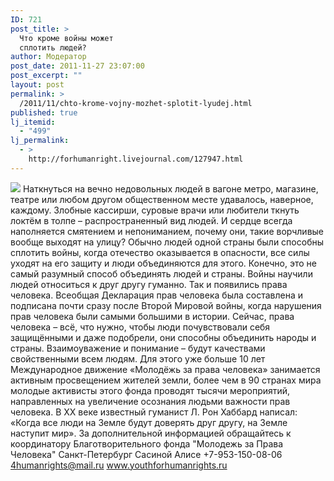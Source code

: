 ```yaml
---
ID: 721
post_title: >
  Что кроме войны может
  сплотить людей?
author: Модератор
post_date: 2011-11-27 23:07:00
post_excerpt: ""
layout: post
permalink: >
  /2011/11/chto-krome-vojny-mozhet-splotit-lyudej.html
published: true
lj_itemid:
  - "499"
lj_permalink:
  - >
    http://forhumanright.livejournal.com/127947.html
---
```

<img src="http://cs5338.vk.com/u132145096/132409092/x_5b26039f.jpg" /> Наткнуться на вечно недовольных людей в вагоне метро, магазине, театре или любом другом общественном месте удавалось, наверное, каждому. Злобные кассирши, суровые врачи или любители ткнуть локтём в толпе – распространенный вид людей. И сердце всегда наполняется смятением и непониманием, почему они, такие ворчливые вообще выходят на улицу? 
Обычно людей одной страны были способны сплотить войны, когда отечество оказывается в опасности, все силы уходят на его защиту и люди объединяются для этого. Конечно, это не самый разумный способ объединять людей и страны. Войны научили людей относиться к друг другу гуманно. Так и появились права человека. Всеобщая Декларация прав человека была составлена и подписана почти сразу после Второй Мировой войны, когда нарушения прав человека были самыми большими в истории.
Сейчас, права человека – всё, что нужно, чтобы люди почувствовали себя защищёнными и даже подобрели, они способны объединить народы и страны. Взаимоуважение и понимание – будут качествами свойственными всем людям. Для этого уже больше 10 лет Международное движение «Молодёжь за права человека» занимается активным просвещением жителей земли, более чем в 90 странах мира молодые активисты этого фонда проводят тысячи мероприятий, направленных на увеличение осознания людьми важности прав человека. В ХХ веке известный гуманист Л. Рон Хаббард написал: «Когда все люди на Земле будут доверять друг другу, на Земле наступит мир».
За дополнительной информацией обращайтесь к координатору
Благотворительного фонда
"Молодежь за Права Человека" Санкт-Петербург 
Сасиной Алисе 
+7-953-150-08-06 
4humanrights@mail.ru
www.youthforhumanrights.ru